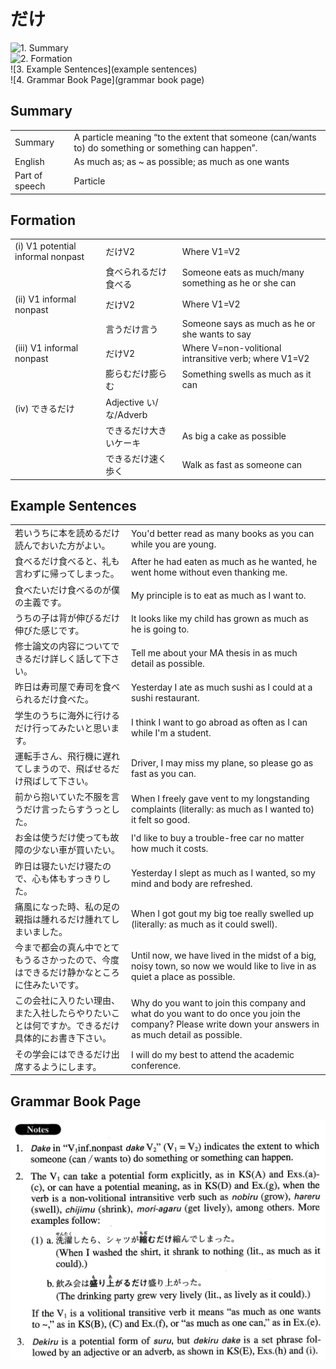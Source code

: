# だけ

![1. Summary](summary)<br>
![2. Formation](formation)<br>
![3. Example Sentences](example sentences)<br>
![4. Grammar Book Page](grammar book page)<br>


## Summary

<table><tr>   <td>Summary</td>   <td>A particle meaning “to the extent that someone (can/wants to) do something or something can happen”.</td></tr><tr>   <td>English</td>   <td>As much as; as ~ as possible; as much as one wants</td></tr><tr>   <td>Part of speech</td>   <td>Particle</td></tr></table>

## Formation

<table class="table"><tbody><tr class="tr head"><td class="td"><span class="numbers">(i)</span> <span class="bold">V1 potential informal nonpast</span></td><td class="td"><span class="concept">だけ</span><span>V2</span></td><td class="td"><span>Where V1=V2</span></td></tr><tr class="tr"><td class="td"></td><td class="td"><span>食べられる</span><span class="concept">だけ</span><span>食べる</span></td><td class="td"><span>Someone eats as much/many something as he or she can</span></td></tr><tr class="tr head"><td class="td"><span class="numbers">(ii)</span> <span class="bold">V1 informal nonpast</span></td><td class="td"><span class="concept">だけ</span><span>V2</span></td><td class="td"><span>Where V1=V2</span></td></tr><tr class="tr"><td class="td"></td><td class="td"><span>言う</span><span class="concept">だけ</span><span>言う</span></td><td class="td"><span>Someone says as much as he or she wants to say</span></td></tr><tr class="tr head"><td class="td"><span class="numbers">(iii)</span> <span class="bold">V1 informal nonpast</span></td><td class="td"><span class="concept">だけ</span><span>V2</span></td><td class="td"><span>Where V=non-volitional intransitive verb; where V1=V2</span></td></tr><tr class="tr"><td class="td"></td><td class="td"><span>膨らむ</span><span class="concept">だけ</span><span>膨らむ</span></td><td class="td"><span>Something swells as much as it can</span></td></tr><tr class="tr head"><td class="td"><span class="numbers">(iv)</span> <span class="bold">できる</span><span class="concept">だけ</span></td><td class="td"><span>Adjective い/な/Adverb</span><span class="concept"></span></td><td class="td"></td></tr><tr class="tr"><td class="td"></td><td class="td"><span>できる</span><span class="concept">だけ</span><span>大きいケーキ</span></td><td class="td"><span>As big a cake as possible</span></td></tr><tr class="tr"><td class="td"></td><td class="td"><span>できる</span><span class="concept">だけ</span><span>速く歩く</span></td><td class="td"><span>Walk as fast as someone can</span></td></tr></tbody></table>

## Example Sentences

<table><tr>   <td>若いうちに本を読めるだけ読んでおいた方がよい。</td>   <td>You'd better read as many books as you can while you are young.</td></tr><tr>   <td>食べるだけ食べると、礼も言わずに帰ってしまった。</td>   <td>After he had eaten as much as he wanted, he went home without even thanking me.</td></tr><tr>   <td>食べたいだけ食べるのが僕の主義です。</td>   <td>My principle is to eat as much as I want to.</td></tr><tr>   <td>うちの子は背が伸びるだけ伸びた感じです。</td>   <td>It looks like my child has grown as much as he is going to.</td></tr><tr>   <td>修士論文の内容についてできるだけ詳しく話して下さい。</td>   <td>Tell me about your MA thesis in as much detail as possible.</td></tr><tr>   <td>昨日は寿司屋で寿司を食べられるだけ食べた。</td>   <td>Yesterday I ate as much sushi as I could at a sushi restaurant.</td></tr><tr>   <td>学生のうちに海外に行けるだけ行ってみたいと思います。</td>   <td>I think I want to go abroad as often as I can while I'm a student.</td></tr><tr>   <td>運転手さん、飛行機に遅れてしまうので、飛ばせるだけ飛ばして下さい。</td>   <td>Driver, I may miss my plane, so please go as fast as you can.</td></tr><tr>   <td>前から抱いていた不服を言うだけ言ったらすうっとした。</td>   <td>When I freely gave vent to my longstanding complaints (literally: as much as I wanted to) it felt so good.</td></tr><tr>   <td>お金は使うだけ使っても故障の少ない車が買いたい。</td>   <td>I'd like to buy a trouble-free car no matter how much it costs.</td></tr><tr>   <td>昨日は寝たいだけ寝たので、心も体もすっきりした。</td>   <td>Yesterday I slept as much as I wanted, so my mind and body are refreshed.</td></tr><tr>   <td>痛風になった時、私の足の親指は腫れるだけ腫れてしまいました。</td>   <td>When I got gout my big toe really swelled up (literally: as much as it could swell).</td></tr><tr>   <td>今まで都会の真ん中でとてもうるさかったので、今度はできるだけ静かなところに住みたいです。</td>   <td>Until now, we have lived in the midst of a big, noisy town, so now we would like to live in as quiet a place as possible.</td></tr><tr>   <td>この会社に入りたい理由、また入社したらやりたいことは何ですか。できるだけ具体的にお書き下さい。</td>   <td>Why do you want to join this company and what do you want to do once you join the company? Please write down your answers in as much detail as possible.</td></tr><tr>   <td>その学会にはできるだけ出席するようにします。</td>   <td>I will do my best to attend the academic conference.</td></tr></table>

## Grammar Book Page

![](../img/Advancedだけ.png)


